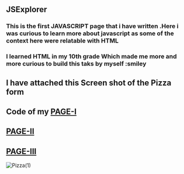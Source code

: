## JSExplorer

### This is the first JAVASCRIPT page that i have written .Here i was curious to learn more about javascript as some of the context here were relatable with HTML 
### I learned HTML in my 10th grade Which made me more and more curious to build this taks by myself :smiley 
## I have attached this Screen shot of the Pizza form 
## Code of my [PAGE-I](https://github.com/rakshith6404/amfoss-tasks/tree/main/task-08/page-1)
## [PAGE-II](https://github.com/rakshith6404/amfoss-tasks/tree/main/task-08/page-1/page-2)
## [PAGE-III](https://github.com/rakshith6404/amfoss-tasks/tree/main/task-08/page-1/page-2/page-3)
![Pizza(1)](https://user-images.githubusercontent.com/92712034/142741526-0b841741-3a14-4301-8101-312a412dc634.png)





